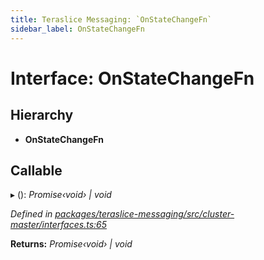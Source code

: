 ```yaml
---
title: Teraslice Messaging: `OnStateChangeFn`
sidebar_label: OnStateChangeFn
---
```


# Interface: OnStateChangeFn

## Hierarchy

* **OnStateChangeFn**

## Callable

▸ (): *Promise‹void› | void*

*Defined in [packages/teraslice-messaging/src/cluster-master/interfaces.ts:65](https://github.com/terascope/teraslice/blob/653cf7530/packages/teraslice-messaging/src/cluster-master/interfaces.ts#L65)*

**Returns:** *Promise‹void› | void*

